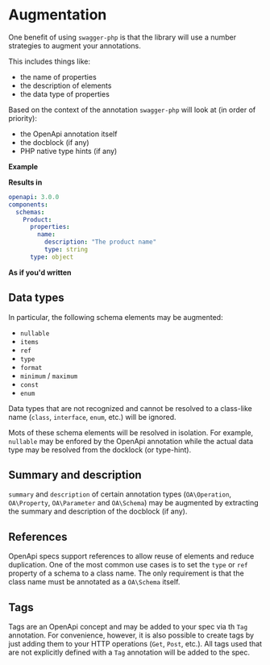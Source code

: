# Augmentation

One benefit of using `swagger-php` is that the library will use a number strategies to augment your
annotations.

This includes things like:

* the name of properties
* the description of elements
* the data type of properties

Based on the context of the annotation `swagger-php` will look at (in order of priority):

* the OpenApi annotation itself
* the docblock (if any)
* PHP native type hints (if any)

**Example**

<codeblock id="context-awareness">
  <template v-slot:at>

<<< @/snippets/guide/augmentation/context_awareness_at.php

  </template>
  <template v-slot:an>

<<< @/snippets/guide/augmentation/context_awareness_an.php

  </template>
</codeblock>

**Results in**
```yaml
openapi: 3.0.0
components:
  schemas:
    Product:
      properties:
        name:
          description: "The product name"
          type: string
      type: object
```

**As if you'd written**

<codeblock id="explicit-context">
  <template v-slot:at>

<<< @/snippets/guide/augmentation/explicit_context_at.php

  </template>
  <template v-slot:an>

<<< @/snippets/guide/augmentation/explicit_context_an.php

  </template>
</codeblock>

## Data types

In particular, the following schema elements may be augmented:

* `nullable`
* `items`
* `ref`
* `type`
* `format`
* `minimum` / `maximum`
* `const`
* `enum`

Data types that are not recognized and cannot be resolved to a class-like name (`class`, `interface`, `enum`, etc.) will be ignored.

Mots of these schema elements will be resolved in isolation. For example, `nullable` may be enfored by the OpenApi annotation
while the actual data type may be resolved from the docklock (or type-hint).

## Summary and description

`summary` and `description` of certain annotation types (`OA\Operation`, `OA\Property`, `OA\Parameter` and `OA\Schema`) may be augmented
by extracting the summary and description of the docblock (if any).

## References

OpenApi specs support references to allow reuse of elements and reduce duplication. One of the most common use cases is
to set the `type` or `ref` property of a schema to a class name. The only requirement is that the class name must be
annotated as a `OA\Schema` itself.

## Tags

Tags are an OpenApi concept and may be added to your spec via th `Tag` annotation. For convenience, however, it is also
possible to create tags by just adding them to your HTTP operations (`Get`, `Post`, etc.).
All tags used that are not explicitly defined with a `Tag` annotation will be added to the spec.

